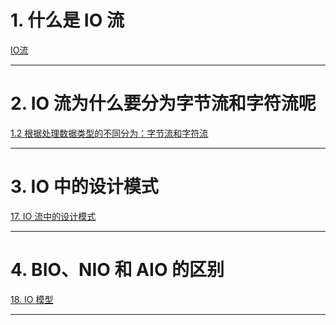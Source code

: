 
# 1. 什么是 IO 流

[IO流](../../../java笔记/IO流.md)

****
# 2. IO 流为什么要分为字节流和字符流呢

[1.2 根据处理数据类型的不同分为：字节流和字符流](../../../java笔记/IO流.md#1.2%20根据处理数据类型的不同分为：字节流和字符流)

****

# 3. IO 中的设计模式

[17. IO 流中的设计模式](../../../java笔记/IO流.md#17.%20IO%20流中的设计模式)

****
# 4. BIO、NIO 和 AIO 的区别

[18. IO 模型](../../../java笔记/IO流.md#18.%20IO%20模型)

****